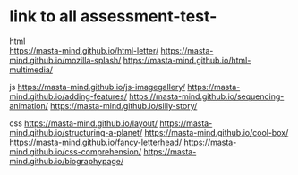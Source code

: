 # link to all assessment-test-

html <br>
https://masta-mind.github.io/html-letter/
https://masta-mind.github.io/mozilla-splash/
https://masta-mind.github.io/html-multimedia/


js
https://masta-mind.github.io/js-imagegallery/
https://masta-mind.github.io/adding-features/
https://masta-mind.github.io/sequencing-animation/
https://masta-mind.github.io/silly-story/

css
https://masta-mind.github.io/layout/
https://masta-mind.github.io/structuring-a-planet/
https://masta-mind.github.io/cool-box/
https://masta-mind.github.io/fancy-letterhead/
https://masta-mind.github.io/css-comprehension/
https://masta-mind.github.io/biographypage/
